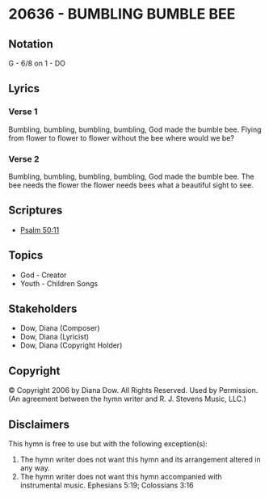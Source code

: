 # 20636 - BUMBLING BUMBLE BEE

## Notation

G - 6/8 on 1 - DO

## Lyrics

### Verse 1

Bumbling, bumbling, bumbling, bumbling, God made the bumble bee. Flying from flower to flower to flower without the bee where would we be?

### Verse 2

Bumbling, bumbling, bumbling, bumbling, God made the bumble bee. The bee needs the flower the flower needs bees what a beautiful sight to see.


## Scriptures

- [Psalm 50:11](https://www.biblegateway.com/passage/?search=Psalm%2050%3A11)

## Topics

- God - Creator
- Youth - Children Songs

## Stakeholders

- Dow, Diana (Composer)
- Dow, Diana (Lyricist)
- Dow, Diana (Copyright Holder)

## Copyright

© Copyright 2006 by Diana Dow. All Rights Reserved. Used by Permission.
(An agreement between the hymn writer and R. J. Stevens Music, LLC.)

## Disclaimers

This hymn is free to use but with the following exception(s):
1. The hymn writer does not want this hymn and its arrangement altered in any way.
2. The hymn writer does not want this hymn accompanied with instrumental music.
Ephesians 5:19; Colossians 3:16

